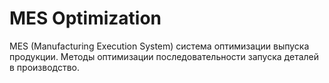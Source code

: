 # MES Optimization
 MES (Manufacturing Execution System) система оптимизации выпуска продукции.
 Методы оптимизации последовательности запуска деталей в производство.
